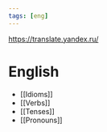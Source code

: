 ```yaml
---
tags: [eng]
---
```


https://translate.yandex.ru/

# English

- [[Idioms]]
- [[Verbs]]
- [[Tenses]]
- [[Pronouns]]





